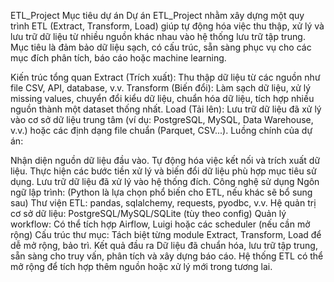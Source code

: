 ETL_Project
Mục tiêu dự án
Dự án ETL_Project nhằm xây dựng một quy trình ETL (Extract, Transform, Load) giúp tự động hóa việc thu thập, xử lý và lưu trữ dữ liệu từ nhiều nguồn khác nhau vào hệ thống lưu trữ tập trung. Mục tiêu là đảm bảo dữ liệu sạch, có cấu trúc, sẵn sàng phục vụ cho các mục đích phân tích, báo cáo hoặc machine learning.

Kiến trúc tổng quan
Extract (Trích xuất): Thu thập dữ liệu từ các nguồn như file CSV, API, database, v.v.
Transform (Biến đổi): Làm sạch dữ liệu, xử lý missing values, chuyển đổi kiểu dữ liệu, chuẩn hóa dữ liệu, tích hợp nhiều nguồn thành một dataset thống nhất.
Load (Tải lên): Lưu trữ dữ liệu đã xử lý vào cơ sở dữ liệu trung tâm (ví dụ: PostgreSQL, MySQL, Data Warehouse, v.v.) hoặc các định dạng file chuẩn (Parquet, CSV...).
Luồng chính của dự án:

Nhận diện nguồn dữ liệu đầu vào.
Tự động hóa việc kết nối và trích xuất dữ liệu.
Thực hiện các bước tiền xử lý và biến đổi dữ liệu phù hợp mục tiêu sử dụng.
Lưu trữ dữ liệu đã xử lý vào hệ thống đích.
Công nghệ sử dụng
Ngôn ngữ lập trình: (Python là lựa chọn phổ biến cho ETL, nếu khác sẽ bổ sung sau)
Thư viện ETL: pandas, sqlalchemy, requests, pyodbc, v.v.
Hệ quản trị cơ sở dữ liệu: PostgreSQL/MySQL/SQLite (tùy theo config)
Quản lý workflow: Có thể tích hợp Airflow, Luigi hoặc các scheduler (nếu cần mở rộng)
Cấu trúc thư mục: Tách biệt từng module Extract, Transform, Load để dễ mở rộng, bảo trì.
Kết quả đầu ra
Dữ liệu đã chuẩn hóa, lưu trữ tập trung, sẵn sàng cho truy vấn, phân tích và xây dựng báo cáo.
Hệ thống ETL có thể mở rộng để tích hợp thêm nguồn hoặc xử lý mới trong tương lai.
